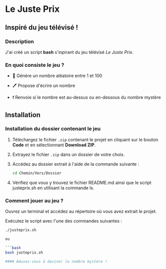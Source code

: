 # Le Juste Prix

## Inspiré du jeu télévisé !

### Description

J'ai créé un script **bash** s'inpirant du jeu télévisé *Le Juste Prix*.

### En quoi consiste le jeu ?

- :100: Génère un nombre aléatoire entre 1 et 100

- :pen: Propose d'écrire un nombre

- :exclamation: Renvoie si le nombre est au-dessus ou en-dessous du nombre mystère

## Installation

### Installation du dossier contenant le jeu

1. Téléchargez le fichier `.zip` contenant le projet en cliquant sur le bouton **Code** et en sélectionnant **Download ZIP**.
2. Extrayez le fichier `.zip` dans un dossier de votre choix.
3. Accédez au dossier extrait à l'aide de la commande suivante :

   ```bash
   cd Chemin/Vers/Dossier

4. Vérifiez que vous y trouvez le fichier README.md ainsi que le script justeprix.sh en utilisant la commande ls.

### Comment jouer au jeu ?

Ouvrez un terminal et accédez au répertoire où vous avez extrait le projet.

Exécutez le script avec l'une des commandes suivantes :

   ```bash
   ./justeprix.sh

ou

   ```bash
   bash justeprix.sh

#### Amusez-vous à deviner le nombre mystère !

